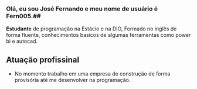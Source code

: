 ### Olá, eu sou José Fernando e meu nome de usuário é Fern005.##
**Estudante** de programação na Estácio e na DIO, Formado no inglês de forma fluente, conhecimentos basícos de algumas ferramentas como power bi e autocad.

## Atuação profissinal
- No momento trabalho em uma empresa de construção de forma provisória até me desenvolver na programação.
  
